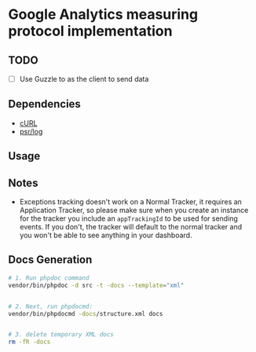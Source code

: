 # Google Analytics measuring protocol implementation

## TODO
- [ ] Use Guzzle to as the client to send data

## Dependencies
- [cURL](http://php.net/manual/en/book.curl.php)
- [psr/log](https://packagist.org/packages/psr/log)

## Usage

## Notes
- Exceptions tracking doesn't work on a Normal Tracker, it requires an Application Tracker,
so please make sure when you create an instance for the tracker you include an `appTrackingId` to be used for sending events.
If you don't, the tracker will default to the normal tracker and you won't be able to see anything in your dashboard.

## Docs Generation
```bash
# 1. Run phpdoc command
vendor/bin/phpdoc -d src -t -docs --template="xml"


# 2. Next, run phpdocmd:
vendor/bin/phpdocmd -docs/structure.xml docs


# 3. delete temporary XML docs
rm -fR -docs
```

